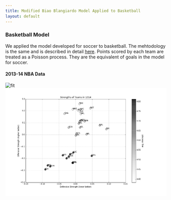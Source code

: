 ```yaml
---
title: Modified Biao Blangiardo Model Applied to Basketball
layout: default
---
```


### Basketball Model
We applied the model developed for soccer to basketball. The mehtodology is the same and is described in detail [here](http://nbviewer.ipython.org/github/akhilketkar/am207-project-soccer/blob/master/basketball_model.ipynb). Points scored by each team are treated as a Poisson process. They are the equivalent of goals in the model for soccer. 

#### 2013-14 NBA Data
![fit](./Figures/obsVSexpPointsBasketball1314.png)
![relstr](./Figures/relStrengthBasketball1314.png)

